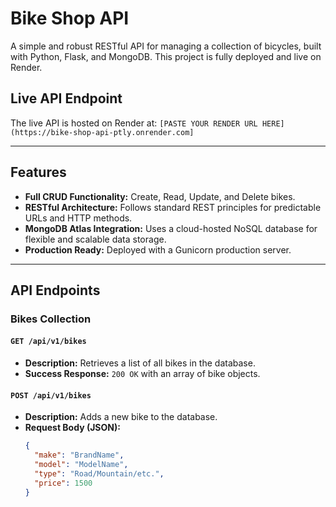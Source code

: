 # Bike Shop API

A simple and robust RESTful API for managing a collection of bicycles, built with Python, Flask, and MongoDB. This project is fully deployed and live on Render.

## Live API Endpoint

The live API is hosted on Render at: `[PASTE YOUR RENDER URL HERE](https://bike-shop-api-ptly.onrender.com]`

---

## Features

- **Full CRUD Functionality:** Create, Read, Update, and Delete bikes.
- **RESTful Architecture:** Follows standard REST principles for predictable URLs and HTTP methods.
- **MongoDB Atlas Integration:** Uses a cloud-hosted NoSQL database for flexible and scalable data storage.
- **Production Ready:** Deployed with a Gunicorn production server.

---

## API Endpoints

### Bikes Collection

#### `GET /api/v1/bikes`
- **Description:** Retrieves a list of all bikes in the database.
- **Success Response:** `200 OK` with an array of bike objects.

#### `POST /api/v1/bikes`
- **Description:** Adds a new bike to the database.
- **Request Body (JSON):**
  ```json
  {
    "make": "BrandName",
    "model": "ModelName",
    "type": "Road/Mountain/etc.",
    "price": 1500
  }
